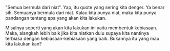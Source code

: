 "Semua bermula dari niat". Yap, itu quote yang sering kita denger. Ya benar sih. Semuanya bermula dari niat. Kalau kita punya niat, maka kita punya pandangan tentang apa yang akan kita lakukan.

Misalnya seperti yang akan kita lakukan ini yaitu membentuk kebiasaan. Maka, alangkah lebih baik jika kita niatkan dulu supaya kita nantinya terbiasa dengan kebiasaan-kebiasaan yang baik. Bukannya itu yang mau kita lakukan kan?